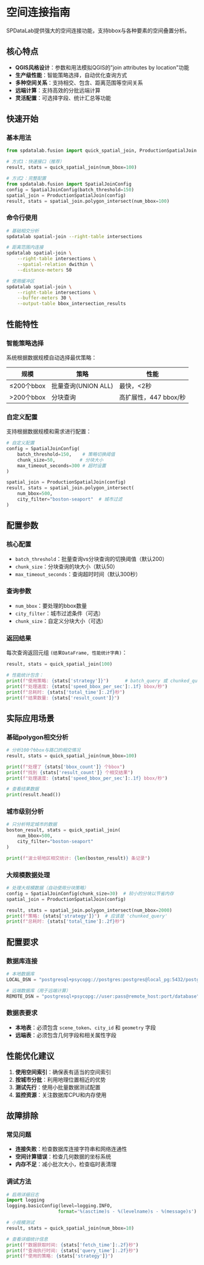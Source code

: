 # 空间连接指南

SPDataLab提供强大的空间连接功能，支持bbox与各种要素的空间叠置分析。

## 核心特点

- **QGIS风格设计**：参数和用法模拟QGIS的"join attributes by location"功能
- **生产级性能**：智能策略选择，自动优化查询方式
- **多种空间关系**：支持相交、包含、距离范围等空间关系
- **远端计算**：支持高效的分批远端计算
- **灵活配置**：可选择字段、统计汇总等功能

## 快速开始

### 基本用法

```python
from spdatalab.fusion import quick_spatial_join, ProductionSpatialJoin

# 方式1：快速接口（推荐）
result, stats = quick_spatial_join(num_bbox=100)

# 方式2：完整配置
from spdatalab.fusion import SpatialJoinConfig
config = SpatialJoinConfig(batch_threshold=150)
spatial_join = ProductionSpatialJoin(config)
result, stats = spatial_join.polygon_intersect(num_bbox=100)
```

### 命令行使用

```bash
# 基础相交分析
spdatalab spatial-join --right-table intersections

# 距离范围内连接
spdatalab spatial-join \
    --right-table intersections \
    --spatial-relation dwithin \
    --distance-meters 50

# 使用缓冲区
spdatalab spatial-join \
    --right-table intersections \
    --buffer-meters 30 \
    --output-table bbox_intersection_results
```

## 性能特性

### 智能策略选择

系统根据数据规模自动选择最优策略：

| 规模 | 策略 | 性能 |
|------|------|------|
| ≤200个bbox | 批量查询(UNION ALL) | 最快，<2秒 |
| >200个bbox | 分块查询 | 高扩展性，447 bbox/秒 |

### 自定义配置

支持根据数据规模和需求进行配置：

```python
# 自定义配置
config = SpatialJoinConfig(
    batch_threshold=150,    # 策略切换阈值
    chunk_size=50,         # 分块大小
    max_timeout_seconds=300 # 超时设置
)

spatial_join = ProductionSpatialJoin(config)
result, stats = spatial_join.polygon_intersect(
    num_bbox=500,
    city_filter="boston-seaport"  # 城市过滤
)
```

## 配置参数

### 核心配置

- `batch_threshold`：批量查询vs分块查询的切换阈值（默认200）
- `chunk_size`：分块查询的块大小（默认50）  
- `max_timeout_seconds`：查询超时时间（默认300秒）

### 查询参数

- `num_bbox`：要处理的bbox数量
- `city_filter`：城市过滤条件（可选）
- `chunk_size`：自定义分块大小（可选）

### 返回结果

每次查询返回元组 `(结果DataFrame, 性能统计字典)`：

```python
result, stats = quick_spatial_join(100)

# 性能统计包含：
print(f"使用策略: {stats['strategy']}")      # batch_query 或 chunked_query
print(f"处理速度: {stats['speed_bbox_per_sec']:.1f} bbox/秒")
print(f"总耗时: {stats['total_time']:.2f}秒")
print(f"结果数量: {stats['result_count']}")
```

## 实际应用场景

### 基础polygon相交分析

```python
# 分析100个bbox与路口的相交情况
result, stats = quick_spatial_join(num_bbox=100)

print(f"处理了 {stats['bbox_count']} 个bbox")
print(f"找到 {stats['result_count']} 个相交结果")
print(f"处理速度: {stats['speed_bbox_per_sec']:.1f} bbox/秒")

# 查看结果数据
print(result.head())
```

### 城市级别分析

```python
# 只分析特定城市的数据
boston_result, stats = quick_spatial_join(
    num_bbox=500, 
    city_filter="boston-seaport"
)

print(f"波士顿地区相交统计: {len(boston_result)} 条记录")
```

### 大规模数据处理

```python
# 处理大规模数据（自动使用分块策略）
config = SpatialJoinConfig(chunk_size=30)  # 较小的分块以节省内存
spatial_join = ProductionSpatialJoin(config)

result, stats = spatial_join.polygon_intersect(num_bbox=2000)
print(f"策略: {stats['strategy']}")  # 应该是 'chunked_query'
print(f"总耗时: {stats['total_time']:.2f}秒")
```

## 配置要求

### 数据库连接

```python
# 本地数据库
LOCAL_DSN = "postgresql+psycopg://postgres:postgres@local_pg:5432/postgres"

# 远端数据库（用于远端计算）
REMOTE_DSN = "postgresql+psycopg://user:pass@remote_host:port/database"
```

### 数据表要求

- **本地表**：必须包含 `scene_token`、`city_id` 和 `geometry` 字段
- **远端表**：必须包含几何字段和相关属性字段

## 性能优化建议

1. **使用空间索引**：确保表有适当的空间索引
2. **按城市分批**：利用地理位置相近的优势
3. **测试先行**：使用小批量数据测试配置
4. **监控资源**：关注数据库CPU和内存使用

## 故障排除

### 常见问题

- **连接失败**：检查数据库连接字符串和网络连通性
- **空间计算错误**：检查几何数据的坐标系统
- **内存不足**：减小批次大小，检查临时表清理

### 调试方法

```python
# 启用详细日志
import logging
logging.basicConfig(level=logging.INFO, 
                   format='%(asctime)s - %(levelname)s - %(message)s')

# 小规模测试
result, stats = quick_spatial_join(num_bbox=10)

# 查看详细统计信息
print(f"数据获取时间: {stats['fetch_time']:.2f}秒")
print(f"查询执行时间: {stats['query_time']:.2f}秒")
print(f"使用的策略: {stats['strategy']}")
``` 